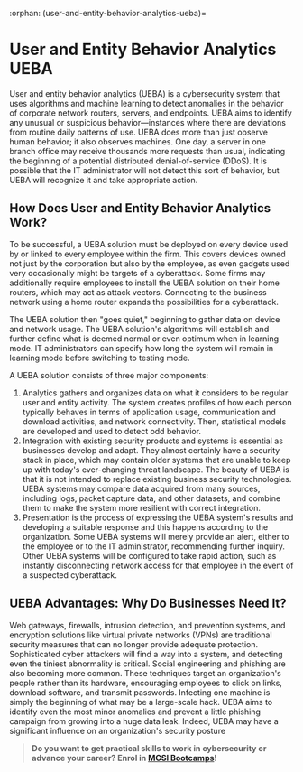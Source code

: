 :orphan:
(user-and-entity-behavior-analytics-ueba)=
# User and Entity Behavior Analytics UEBA
 
User and entity behavior analytics (UEBA) is a cybersecurity system that uses algorithms and machine learning to detect anomalies in the behavior of corporate network routers, servers, and endpoints. UEBA aims to identify any unusual or suspicious behavior—instances where there are deviations from routine daily patterns of use. UEBA does more than just observe human behavior; it also observes machines. One day, a server in one branch office may receive thousands more requests than usual, indicating the beginning of a potential distributed denial-of-service (DDoS). It is possible that the IT administrator will not detect this sort of behavior, but UEBA will recognize it and take appropriate action.

## How Does User and Entity Behavior Analytics Work?

To be successful, a UEBA solution must be deployed on every device used by or linked to every employee within the firm. This covers devices owned not just by the corporation but also by the employee, as even gadgets used very occasionally might be targets of a cyberattack. Some firms may additionally require employees to install the UEBA solution on their home routers, which may act as attack vectors. Connecting to the business network using a home router expands the possibilities for a cyberattack.

The UEBA solution then "goes quiet," beginning to gather data on device and network usage. The UEBA solution's algorithms will establish and further define what is deemed normal or even optimum when in learning mode. IT administrators can specify how long the system will remain in learning mode before switching to testing mode.

A UEBA solution consists of three major components:
1.	Analytics gathers and organizes data on what it considers to be regular user and entity activity. The system creates profiles of how each person typically behaves in terms of application usage, communication and download activities, and network connectivity. Then, statistical models are developed and used to detect odd behavior. 
2.	Integration with existing security products and systems is essential as businesses develop and adapt. They almost certainly have a security stack in place, which may contain older systems that are unable to keep up with today's ever-changing threat landscape. The beauty of UEBA is that it is not intended to replace existing business security technologies. UEBA systems may compare data acquired from many sources, including logs, packet capture data, and other datasets, and combine them to make the system more resilient with correct integration. 
3.	Presentation is the process of expressing the UEBA system's results and developing a suitable response and this happens according to the organization. Some UEBA systems will merely provide an alert, either to the employee or to the IT administrator, recommending further inquiry. Other UEBA systems will be configured to take rapid action, such as instantly disconnecting network access for that employee in the event of a suspected cyberattack.

## UEBA Advantages: Why Do Businesses Need It?

Web gateways, firewalls, intrusion detection, and prevention systems, and encryption solutions like virtual private networks (VPNs) are traditional security measures that can no longer provide adequate protection. Sophisticated cyber attackers will find a way into a system, and detecting even the tiniest abnormality is critical.
Social engineering and phishing are also becoming more common. These techniques target an organization's people rather than its hardware, encouraging employees to click on links, download software, and transmit passwords. Infecting one machine is simply the beginning of what may be a large-scale hack. UEBA aims to identify even the most minor anomalies and prevent a little phishing campaign from growing into a huge data leak. Indeed, UEBA may have a significant influence on an organization's security posture

> **Do you want to get practical skills to work in cybersecurity or advance your career? Enrol in [MCSI Bootcamps](https://www.mosse-institute.com/bootcamps.html)!**